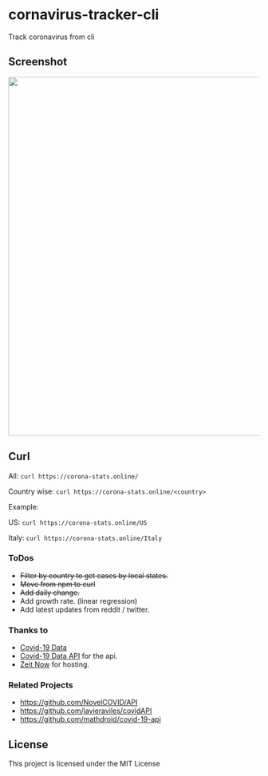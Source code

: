 # cornavirus-tracker-cli

Track coronavirus from cli

## Screenshot

<img src="https://i.ibb.co/cxJkRHf/screenshot.png" width="960" height="720">

## Curl

All: `curl https://corona-stats.online/`

Country wise: `curl https://corona-stats.online/<country>`

Example:

US: `curl https://corona-stats.online/US`

Italy: `curl https://corona-stats.online/Italy`

### ToDos

* ~~Filter by country to get cases by local states.~~
* ~~Move from npm to curl~~
* ~~Add daily change.~~
* Add growth rate. (linear regression)
* Add latest updates from reddit / twitter.

### Thanks to

* [Covid-19 Data](https://github.com/CSSEGISandData/COVID-19)
* [Covid-19 Data API](https://github.com/ExpDev07/coronavirus-tracker-api) for the api.
* [Zeit Now](https://github.com/zeit/now) for hosting.

### Related Projects

* https://github.com/NovelCOVID/API
* https://github.com/javieraviles/covidAPI
* https://github.com/mathdroid/covid-19-api

## License

This project is licensed under the MIT License
